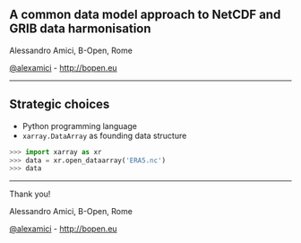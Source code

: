 
A common data model approach to NetCDF and GRIB data harmonisation
------

Alessandro Amici, B-Open, Rome

[@alexamici](https://twitter.com/alexamici) - http://bopen.eu

---

Strategic choices
------

 * Python programming language
 * `xarray.DataArray` as founding data structure

```python
>>> import xarray as xr
>>> data = xr.open_dataarray('ERA5.nc')
>>> data

```

---

Thank you!

Alessandro Amici, B-Open, Rome

[@alexamici](https://twitter.com/alexamici) - http://bopen.eu

